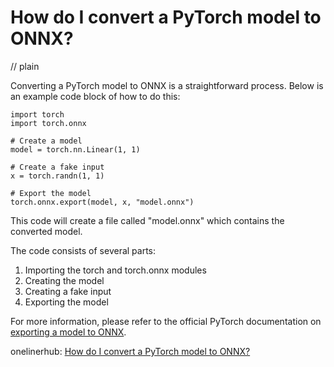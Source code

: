 # How do I convert a PyTorch model to ONNX?
// plain

Converting a PyTorch model to ONNX is a straightforward process. Below is an example code block of how to do this:

```
import torch
import torch.onnx

# Create a model
model = torch.nn.Linear(1, 1)

# Create a fake input
x = torch.randn(1, 1)

# Export the model
torch.onnx.export(model, x, "model.onnx")
```

This code will create a file called "model.onnx" which contains the converted model.

The code consists of several parts:
1. Importing the torch and torch.onnx modules
2. Creating the model
3. Creating a fake input
4. Exporting the model

For more information, please refer to the official PyTorch documentation on [exporting a model to ONNX](https://pytorch.org/tutorials/advanced/super_resolution_with_onnxruntime.html).

onelinerhub: [How do I convert a PyTorch model to ONNX?](https://onelinerhub.com/python-pytorch/how-do-i-convert-a-pytorch-model-to-onnx)